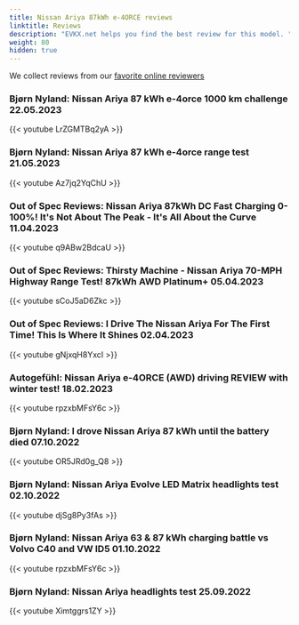 ```yaml
---
title: Nissan Ariya 87kWh e-4ORCE reviews
linktitle: Reviews
description: "EVKX.net helps you find the best review for this model. "
weight: 80
hidden: true
---
```

<object type="image/svg+xml" data="../modelnavigation.svg"></object>
We collect reviews from our [favorite online reviewers](/guides/evreviewers/)

### Bjørn Nyland: Nissan Ariya 87 kWh e-4orce 1000 km challenge 22.05.2023

{{< youtube LrZGMTBq2yA >}}

### Bjørn Nyland: Nissan Ariya 87 kWh e-4orce range test 21.05.2023

{{< youtube Az7jq2YqChU >}}

### Out of Spec Reviews: Nissan Ariya 87kWh DC Fast Charging 0-100%! It's Not About The Peak - It's All About the Curve 11.04.2023

{{< youtube q9ABw2BdcaU >}}

### Out of Spec Reviews: Thirsty Machine - Nissan Ariya 70-MPH Highway Range Test! 87kWh AWD Platinum+ 05.04.2023

{{< youtube sCoJ5aD6Zkc >}}

### Out of Spec Reviews: I Drive The Nissan Ariya For The First Time! This Is Where It Shines 02.04.2023

{{< youtube gNjxqH8YxcI >}}

### Autogefühl: Nissan Ariya e-4ORCE (AWD) driving REVIEW with winter test! 18.02.2023

{{< youtube rpzxbMFsY6c >}}

### Bjørn Nyland: I drove Nissan Ariya 87 kWh until the battery died 07.10.2022

{{< youtube OR5JRd0g_Q8 >}}

### Bjørn Nyland: Nissan Ariya Evolve LED Matrix headlights test 02.10.2022

{{< youtube djSg8Py3fAs >}}

### Bjørn Nyland: Nissan Ariya 63 & 87 kWh charging battle vs Volvo C40 and VW ID5 01.10.2022

{{< youtube rpzxbMFsY6c >}}

### Bjørn Nyland: Nissan Ariya headlights test 25.09.2022

{{< youtube Ximtggrs1ZY >}}


